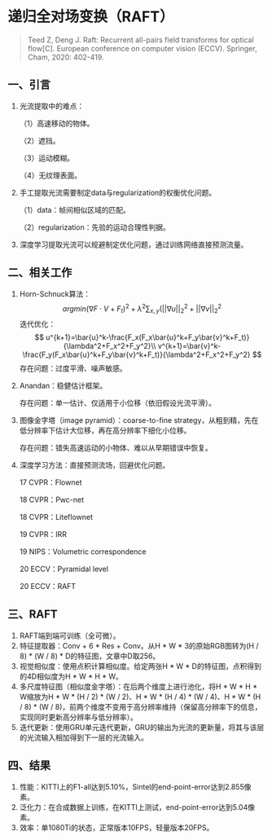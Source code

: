 # 递归全对场变换（RAFT）

> Teed Z, Deng J. Raft: Recurrent all-pairs field transforms for optical flow[C]. European conference on computer vision (ECCV). Springer, Cham, 2020: 402-419.

## 一、引言

1. 光流提取中的难点：

   （1）高速移动的物体。

   （2）遮挡。

   （3）运动模糊。

   （4）无纹理表面。

2. 手工提取光流需要制定data与regularization的权衡优化问题。

   （1）data：帧间相似区域的匹配。

   （2）regularization：先验的运动合理性判据。

3. 深度学习提取光流可以规避制定优化问题，通过训练网络直接预测流量。

## 二、相关工作

1. Horn-Schnuck算法：
   $$
   argmin(\nabla F\cdot V+F_t)^2+\lambda^2\sum_{x,y}(||\nabla u||_2^2+||\nabla v||_2^2
   $$
   迭代优化：
   $$
   u^{k+1}=\bar{u}^k-\frac{F_x(F_x\bar{u}^k+F_y\bar{v}^k+F_t)}{\lambda^2+F_x^2+F_y^2}\\
   v^{k+1}=\bar{v}^k-\frac{F_y(F_x\bar{u}^k+F_y\bar{v}^k+F_t)}{\lambda^2+F_x^2+F_y^2}
   $$
   存在问题：过度平滑、噪声敏感。

2. Anandan：稳健估计框架。

   存在问题：单一估计、仅适用于小位移（依旧假设光流平滑）。

3. 图像金字塔（image pyramid）：coarse-to-fine strategy，从粗到精，先在低分辨率下估计大位移，再在高分辨率下细化小位移。

   存在问题：错失高速运动的小物体、难以从早期错误中恢复。

4. 深度学习方法：直接预测流场，回避优化问题。

   17 CVPR：Flownet

   18 CVPR：Pwc-net

   18 CVPR：Liteflownet

   19 CVPR：IRR

   19 NIPS：Volumetric correspondence

   20 ECCV：Pyramidal level

   20 ECCV：RAFT

## 三、RAFT

1. RAFT端到端可训练（全可微）。
2. 特征提取器：Conv + 6 \* Res + Conv。从H \* W \* 3的原始RGB图转为(H / 8) \* (W / 8) \* D的特征图，文章中D取256。
3. 视觉相似度：使用点积计算相似度。给定两张H \* W \* D的特征图，点积得到的4D相似度为H \* W \* H \* W。
4. 多尺度特征图（相似度金字塔）：在后两个维度上进行池化，将H \* W \* H \* W缩放为H \* W \* (H / 2) \* (W / 2)、H \* W \* (H / 4) \* (W / 4)、H \* W \* (H / 8) \* (W / 8)，前两个维度不变用于高分辨率维持（保留高分辨率下的信息，实现同时更新高分辨率与低分辨率）。
5. 迭代更新：使用GRU单元迭代更新，GRU的输出为光流的更新量，将其与该层的光流输入相加得到下一层的光流输入。

## 四、结果

1. 性能：KITTI上的F1-all达到5.10%，Sintel的end-point-error达到2.855像素。
2. 泛化力：在合成数据上训练，在KITTI上测试，end-point-error达到5.04像素。
3. 效率：单1080Ti的状态，正常版本10FPS，轻量版本20FPS。